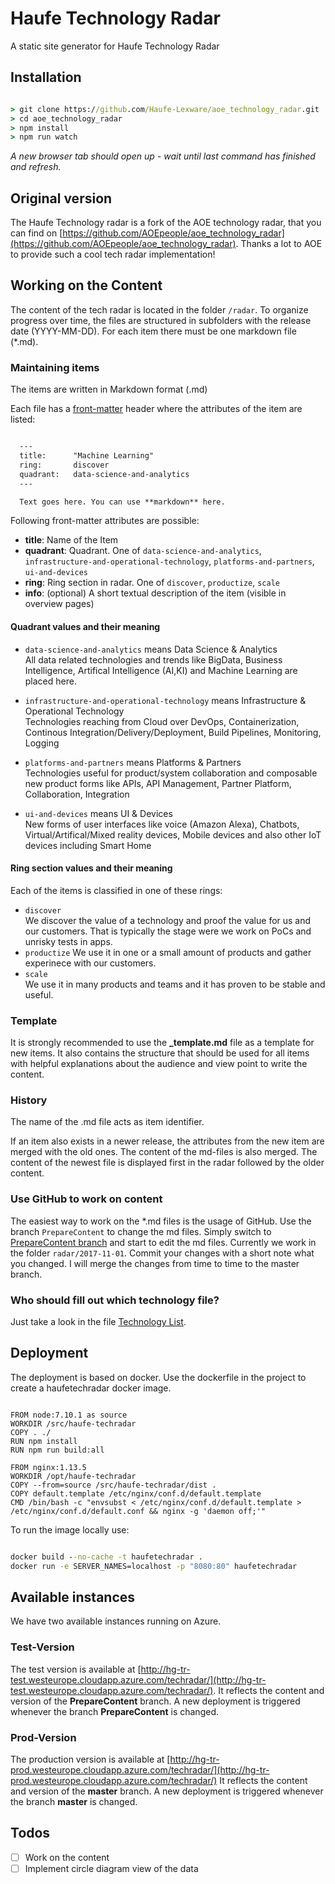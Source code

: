 # Haufe Technology Radar

A static site generator for Haufe Technology Radar

## Installation

```cmd

> git clone https://github.com/Haufe-Lexware/aoe_technology_radar.git
> cd aoe_technology_radar
> npm install
> npm run watch
```

*A new browser tab should open up - wait until last command has finished and refresh.*

## Original version

The Haufe Technology radar is a fork of the AOE technology radar, that you can find on [https://github.com/AOEpeople/aoe_technology_radar](https://github.com/AOEpeople/aoe_technology_radar).
Thanks a lot to AOE to provide such a cool tech radar implementation!

## Working on the Content

The content of the tech radar is located in the folder  `/radar`. To organize progress over time, the files are structured in subfolders with the release date (YYYY-MM-DD).
For each item there must be one markdown file (*.md).

### Maintaining items

The items are written in Markdown format (.md)

Each file has a [front-matter](https://github.com/jxson/front-matter) header where the attributes of the item are listed:

```markdown

  ---
  title:      "Machine Learning"
  ring:       discover
  quadrant:   data-science-and-analytics
  ---

  Text goes here. You can use **markdown** here.

```

Following front-matter attributes are possible:

- **title**: Name of the Item
- **quadrant**: Quadrant. One of `data-science-and-analytics`, `infrastructure-and-operational-technology`, `platforms-and-partners`, `ui-and-devices`
- **ring**: Ring section in radar. One of `discover`, `productize`, `scale`
- **info**: (optional) A short textual description of the item (visible in overview pages)

#### Quadrant values and their meaning ####
- `data-science-and-analytics` means Data Science & Analytics   
All data related technologies and trends like BigData, Business Intelligence, Artifical Intelligence (AI,KI) and Machine Learning are placed here.

- `infrastructure-and-operational-technology` means Infrastructure & Operational Technology   
Technologies reaching from Cloud over DevOps, Containerization, Continous Integration/Delivery/Deployment, Build Pipelines, Monitoring, Logging

- `platforms-and-partners` means Platforms & Partners   
Technologies useful for product/system collaboration and composable new product forms like APIs, API Management, Partner Platform, Collaboration, Integration
- `ui-and-devices` means UI & Devices   
New forms of user interfaces like voice (Amazon Alexa), Chatbots, Virtual/Artifical/Mixed reality devices, Mobile devices and also other IoT devices including Smart Home

#### Ring section values and their meaning ####

Each of the items is classified in one of these rings:
- `discover`   
 We discover the value of a technology and proof the value for us and our customers. That is typically the stage were we work on PoCs and unrisky tests in apps.
- `productize`
We use it in one or a small amount of products and gather experinece with our customers.
- `scale`   
We use it in many products and teams and it has proven to be stable and useful.

### Template

It is strongly recommended to use the **_template.md** file as a template for new items. 
It also contains the structure that should be used for all items with helpful explanations about the audience and view point to write the content.

### History

The name of the .md file acts as item identifier.

If an item also exists in a newer release, the attributes from the new item are merged with the old ones.
The content of the md-files is also merged. The content of the newest file is displayed first in the radar followed by the older content.

### Use GitHub to work on content

The easiest way to work on the *.md files is the usage of GitHub.
Use the branch `PrepareContent` to change the md files.
Simply switch to [PrepareContent branch](https://github.com/Haufe-Lexware/aoe_technology_radar/tree/PrepareContent/radar/2017-11-01) and start to edit the md files.
Currently we work in the folder `radar/2017-11-01`.
Commit your changes with a short note what you changed.
I will merge the changes from time to time to the master branch.

### Who should fill out which technology file? ###
Just take a look in the file [Technology List](./technologylist.md).

## Deployment

The deployment is based on docker. Use the dockerfile in the project to create a haufetechradar docker image.

```docker

FROM node:7.10.1 as source
WORKDIR /src/haufe-techradar
COPY . ./
RUN npm install
RUN npm run build:all

FROM nginx:1.13.5
WORKDIR /opt/haufe-techradar
COPY --from=source /src/haufe-techradar/dist .
COPY default.template /etc/nginx/conf.d/default.template
CMD /bin/bash -c "envsubst < /etc/nginx/conf.d/default.template > /etc/nginx/conf.d/default.conf && nginx -g 'daemon off;'"

```

To run the image locally use:

```cmd

docker build --no-cache -t haufetechradar .
docker run -e SERVER_NAMES=localhost -p "8080:80" haufetechradar

```

## Available instances ##

We have two available instances running on Azure.

### Test-Version ###

The test version is available at [http://hg-tr-test.westeurope.cloudapp.azure.com/techradar/](http://hg-tr-test.westeurope.cloudapp.azure.com/techradar/).
It reflects the content and version of the **PrepareContent** branch.
A new deployment is triggered whenever the branch **PrepareContent** is changed.

### Prod-Version ###

The production version is available at [http://hg-tr-prod.westeurope.cloudapp.azure.com/techradar/](http://hg-tr-prod.westeurope.cloudapp.azure.com/techradar/)
It reflects the content and version of the **master** branch.
A new deployment is triggered whenever the branch **master** is changed.

## Todos

- [ ] Work on the content
- [ ] Implement circle diagram view of the data
